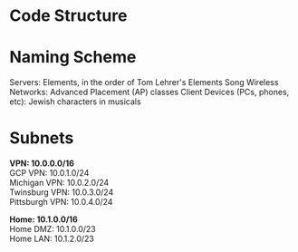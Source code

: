 # Code Structure



# Naming Scheme

Servers: Elements, in the order of Tom Lehrer's Elements Song
Wireless Networks: Advanced Placement (AP) classes
Client Devices (PCs, phones, etc): Jewish characters in musicals

# Subnets

**VPN: 10.0.0.0/16** \
GCP VPN: 10.0.1.0/24 \
Michigan VPN: 10.0.2.0/24 \
Twinsburg VPN: 10.0.3.0/24 \
Pittsburgh VPN: 10.0.4.0/24

**Home: 10.1.0.0/16** \
Home DMZ: 10.1.0.0/23 \
Home LAN: 10.1.2.0/23
